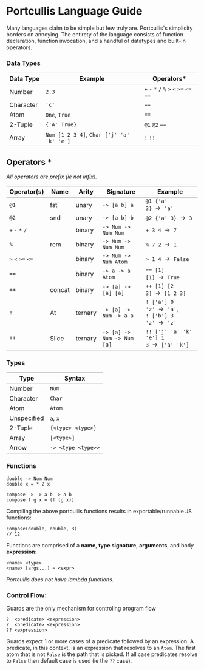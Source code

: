 # Portcullis Language Guide

Many languages claim to be simple but few truly are. Portcullis's simplicity borders on annoying. The entirety of the language consists of function declaration, function invocation, and a handful of datatypes and built-in operators.

### Data Types

| Data Type | Example | Operators* |
| --- | --- | --- |
| Number | `2.3` | `+` `-` `*` `/` `%` `>` `<` `>=` `<=` `==` |
| Character | `'c'` | `==` |
| Atom | `One`, `True` | `==` |
| 2-Tuple | `{'A' True}` | `@1` `@2` `==` |
| Array | `Num [1 2 3 4]`, `Char ['j' 'a' 'k' 'e']` | `!` `!!` |


## Operators *

_All operators are prefix (ie not infix)._

| Operator(s) | Name | Arity | Signature | Example |
| --- | --- | --- | --- | --- |
| `@1` | fst | unary | `-> [a b] a` | `@1 {'a' 3}`  →  `'a'` |
| `@2` | snd | unary | `-> [a b] b` | `@2 {'a' 3}`  →  `3` |
| `+` `-` `*` `/` | | binary |  `-> Num -> Num Num` | `+ 3 4`  →  `7` |
| `%` | rem | binary | `-> Num -> Num Num` | `% 7 2`  →  `1` |
| `>` `<` `>=` `<=` | | binary | `-> Num -> Num Atom` | `> 1 4`  →  `False` |
| `==` | | binary | `-> a -> a Atom` | `== [1] [1]`  →  `True`|
| `++` | concat | binary | `-> [a] -> [a] [a]` | `++ [1] [2 3]`  →  `[1 2 3]` |
| `!` | At | ternary | `-> [a] -> Num -> a a` | `! ['a'] 0 'z'`  →  `'a'`, <br> `! ['b'] 3 'z'`  →  `'z'` |
| `!!` | Slice | ternary | `-> [a] -> Num -> Num [a]` | `!! ['j' 'a' 'k' 'e'] 1 3`  →  `['a' 'k']` |


### Types

| Type | Syntax |
| --- | --- |
| Number | `Num` |
| Character | `Char` |
| Atom | `Atom` |
| Unspecified | `a`, `x` |
| 2-Tuple | `{<type> <type>}` |
| Array | `[<type>]` |
| Arrow | `-> <type <type>>` |

### Functions

```
double -> Num Num
double x = * 2 x
```

```
compose -> -> a b -> a b
compose f g x = (f (g x))
```
Compiling the above portcullis functions results in exportable/runnable JS functions:

```
compose(double, double, 3)
// 12
```

Functions are comprised of a **name**, **type signature**, **arguments**, and body **expression**:
```
<name> <type>
<name> [args...] = <expr>
```

_Portcullis does not have lambda functions._

### Control Flow:
Guards are the only mechanism for controling program flow
```
?  <predicate> <expression>
?  <predicate> <expression>
?? <expression>
```

Guards expect 1 or more cases of a predicate followed by an expression. A predicate, in this context, is an expression that resolves to an `Atom`. The first atom that is not `False` is the path that is picked. If all case predicates resolve to `False` then default case is used (ie the `??` case).
